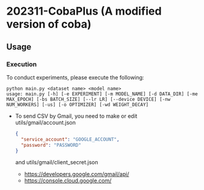 # 202311-CobaPlus (A modified version of coba)


## Usage

### Execution
To conduct experiments, please execute the following: 
```shell script
python main.py <dataset name> <model name>
usage: main.py [-h] [-e EXPERIMENT] [-m MODEL_NAME] [-d DATA_DIR] [-me MAX_EPOCH] [-bs BATCH_SIZE] [--lr LR] [--device DEVICE] [-nw NUM_WORKERS] [-us] [-o OPTIMIZER] [-wd WEIGHT_DECAY]

```


- To send CSV by Gmail, you need to make or edit utils/gmail/account.json  
  ```json
  {
    "service_account": "GOOGLE_ACCOUNT",
    "password": "PASSWORD"
  }
  ```
  
  and utils/gmail/client_secret.json 
  - https://developers.google.com/gmail/api/  
  - https://console.cloud.google.com/
